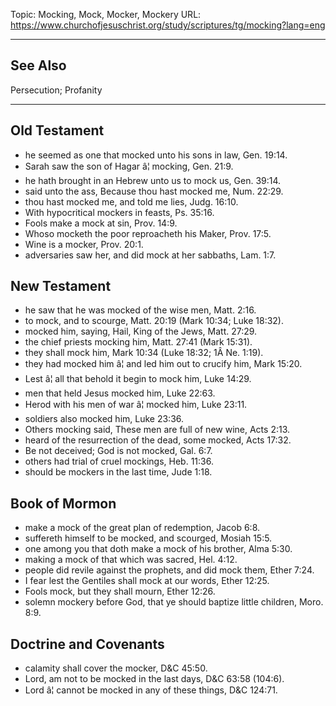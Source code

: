 Topic: Mocking, Mock, Mocker, Mockery
URL: https://www.churchofjesuschrist.org/study/scriptures/tg/mocking?lang=eng

---

## See Also

Persecution; Profanity

---

## Old Testament

- he seemed as one that mocked unto his sons in law, Gen. 19:14.
- Sarah saw the son of Hagar â¦ mocking, Gen. 21:9.
- he hath brought in an Hebrew unto us to mock us, Gen. 39:14.
- said unto the ass, Because thou hast mocked me, Num. 22:29.
- thou hast mocked me, and told me lies, Judg. 16:10.
- With hypocritical mockers in feasts, Ps. 35:16.
- Fools make a mock at sin, Prov. 14:9.
- Whoso mocketh the poor reproacheth his Maker, Prov. 17:5.
- Wine is a mocker, Prov. 20:1.
- adversaries saw her, and did mock at her sabbaths, Lam. 1:7.

## New Testament

- he saw that he was mocked of the wise men, Matt. 2:16.
- to mock, and to scourge, Matt. 20:19 (Mark 10:34; Luke 18:32).
- mocked him, saying, Hail, King of the Jews, Matt. 27:29.
- the chief priests mocking him, Matt. 27:41 (Mark 15:31).
- they shall mock him, Mark 10:34 (Luke 18:32; 1Â Ne. 1:19).
- they had mocked him â¦ and led him out to crucify him, Mark 15:20.
- Lest â¦ all that behold it begin to mock him, Luke 14:29.
- men that held Jesus mocked him, Luke 22:63.
- Herod with his men of war â¦ mocked him, Luke 23:11.
- soldiers also mocked him, Luke 23:36.
- Others mocking said, These men are full of new wine, Acts 2:13.
- heard of the resurrection of the dead, some mocked, Acts 17:32.
- Be not deceived; God is not mocked, Gal. 6:7.
- others had trial of cruel mockings, Heb. 11:36.
- should be mockers in the last time, Jude 1:18.

## Book of Mormon

- make a mock of the great plan of redemption, Jacob 6:8.
- suffereth himself to be mocked, and scourged, Mosiah 15:5.
- one among you that doth make a mock of his brother, Alma 5:30.
- making a mock of that which was sacred, Hel. 4:12.
- people did revile against the prophets, and did mock them, Ether 7:24.
- I fear lest the Gentiles shall mock at our words, Ether 12:25.
- Fools mock, but they shall mourn, Ether 12:26.
- solemn mockery before God, that ye should baptize little children, Moro. 8:9.

## Doctrine and Covenants

- calamity shall cover the mocker, D&C 45:50.
- Lord, am not to be mocked in the last days, D&C 63:58 (104:6).
- Lord â¦ cannot be mocked in any of these things, D&C 124:71.

